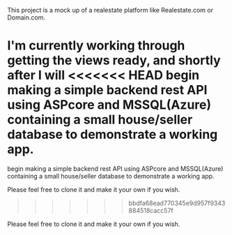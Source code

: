 This project is a mock up of a realestate platform like Realestate.com or Domain.com.

I'm currently working through getting the views ready, and shortly after I will
<<<<<<< HEAD
begin making a simple backend rest API using ASPcore and MSSQL(Azure) containing
a small house/seller database to demonstrate a working app.
=======
begin making a simple backend rest API using ASPcore and MSSQL(Azure) containing 
a small house/seller database to demonstrate a working app. 

Please feel free to clone it and make it your own if you wish.




>>>>>>> bbdfa68ead770345e9d957f9343884518cacc57f

Please feel free to clone it and make it your own if you wish.
